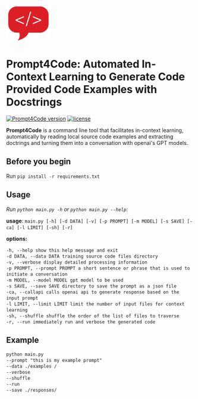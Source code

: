 <p center="left">
  <img alt="Prompt4Code logo" height="100" src="./dialog.png">
</p>

# Prompt4Code: Automated In-Context Learning to Generate Code Provided Code Examples with Docstrings

[![Prompt4Code version](https://img.shields.io/badge/Prompt4Code-v0.1.0-blue)](#)
[![license](https://img.shields.io/badge/license-MIT-green)](#)

**Prompt4Code** is a command line tool that facilitates in-context learning, automatically by reading local source code examples and extracting doctrings and turning them into a conversation with openai's GPT models.

## Before you begin

Run `pip install -r requirements.txt`

## Usage

_Run `python main.py -h` or `python main.py --help`:_

**usage**: `main.py [-h] [-d DATA] [-v] [-p PROMPT] [-m MODEL] [-s SAVE] [-ca] [-l LIMIT] [-sh] [-r]`

**options:**

```
-h, --help show this help message and exit
-d DATA, --data DATA training source code files directory
-v, --verbose display detailed processing information
-p PROMPT, --prompt PROMPT a short sentence or phrase that is used to initiate a conversation
-m MODEL, --model MODEL gpt model to be used
-s SAVE, --save SAVE directory to save the prompt as a json file
-ca, --callapi calls openai api to generate response based on the input prompt
-l LIMIT, --limit LIMIT limit the number of input files for context learning
-sh, --shuffle shuffle the order of the list of files to traverse
-r, --run immediately run and verbose the generated code
```

## Example

```
python main.py
--prompt "this is my example prompt"
--data ./examples /
--verbose
--shuffle
--run
--save ./responses/
```
